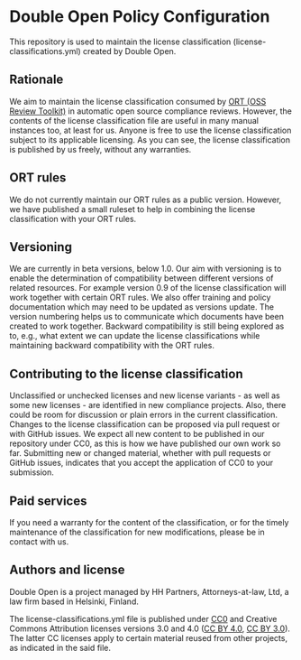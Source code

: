 
<!---
SPDX-FileCopyrightText: 2021 HH Partners, Attorneys-at-law Ltd <doubleopen@hhpartners.fi>
SPDX-License-Identifier: CC0-1.0
-->

# Double Open Policy Configuration

This repository is used to maintain the license classification (license-classifications.yml) created by Double Open.

## Rationale

We aim to maintain the license classification consumed by [ORT (OSS Review Toolkit)](https://github.com/oss-review-toolkit/ort) in automatic open source compliance reviews. However, the contents of the license classification file are useful in many manual instances too, at least for us. Anyone is free to use the license classification subject to its applicable licensing. As you can see, the license classification is published by us freely, without any warranties.

## ORT rules

We do not currently maintain our ORT rules as a public version. However, we have published a small ruleset to help in combining the license classification with your ORT rules.

## Versioning

We are currently in beta versions, below 1.0. Our aim with versioning is to enable the determination of compatibility between different versions of related resources. For example version 0.9 of the license classification will work together with certain ORT rules. We also offer training and policy documentation which may need to be updated as versions update. The version numbering helps us to communicate which documents have been created to work together. Backward compatibility is still being explored as to, e.g., what extent we can update the license classifications while maintaining backward compatibility with the ORT rules.

## Contributing to the license classification

Unclassified or unchecked licenses and new license variants - as well as some new licenses - are identified in new compliance projects. Also, there could be room for discussion or plain errors in the current classification. Changes to the license classification can be proposed via pull request or with GitHub issues. We expect all new content to be published in our repository under CC0, as this is how we have published our own work so far. Submitting new or changed material, whether with pull requests or GitHub issues, indicates that you accept the application of CC0 to your submission.

## Paid services

If you need a warranty for the content of the classification, or for the timely maintenance of the classification for new modifications, please be in contact with us.

## Authors and license

Double Open is a project managed by HH Partners, Attorneys-at-law, Ltd, a law firm based in Helsinki, Finland.

The license-classifications.yml file is published under [CC0](https://creativecommons.org/publicdomain/zero/1.0/) and Creative Commons Attribution licenses versions 3.0 and 4.0 ([CC BY 4.0](https://creativecommons.org/licenses/by/4.0/), [CC BY 3.0](https://creativecommons.org/licenses/by/3.0/)). The latter CC licenses apply to certain material reused from other projects, as indicated in the said file.
